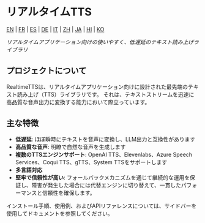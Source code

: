 # リアルタイムTTS

[EN](../en/index.md) | [FR](../fr/index.md) | [ES](../es/index.md) | [DE](../de/index.md) | [IT](../it/index.md) | [ZH](../zh/index.md) | [JA](../ja/index.md) | [HI](../hi/index.md) | [KO](../ko/index.md)

*リアルタイムアプリケーション向けの使いやすく、低遅延のテキスト読み上げライブラリ*

## プロジェクトについて

RealtimeTTSは、リアルタイムアプリケーション向けに設計された最先端のテキスト読み上げ（TTS）ライブラリです。 それは、テキストストリームを迅速に高品質な音声出力に変換する能力において際立っています。

## 主な特徴

- **低遅延**: ほぼ瞬時にテキストを音声に変換し、LLM出力と互換性があります
- **高品質な音声**: 明瞭で自然な音声を生成します
- **複数のTTSエンジンサポート**: OpenAI TTS、Elevenlabs、Azure Speech Services、Coqui TTS、gTTS、System TTSをサポートします
- **多言語対応**
- **堅牢で信頼性が高い**: フォールバックメカニズムを通じて継続的な運用を保証し、障害が発生した場合には代替エンジンに切り替えて、一貫したパフォーマンスと信頼性を確保します。

インストール手順、使用例、およびAPIリファレンスについては、サイドバーを使用してドキュメントを参照してください。

